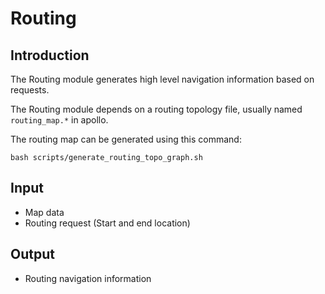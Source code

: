 # Routing

## Introduction
  The Routing module generates high level navigation information based on requests.

  The Routing module depends on a routing topology file, usually named `routing_map.*` in apollo.

  The routing map can be generated using this command:
  ```
  bash scripts/generate_routing_topo_graph.sh
  ```

## Input
  * Map data
  * Routing request (Start and end location)

## Output
  * Routing navigation information
